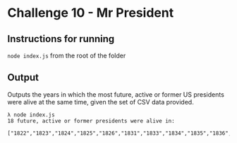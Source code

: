 # Challenge 10 - Mr President

## Instructions for running

`node index.js` from the root of the folder

## Output

Outputs the years in which the most future, active or former US presidents were alive at the same time, given the set of CSV data provided.

```
λ node index.js
18 future, active or former presidents were alive in:
 ["1822","1823","1824","1825","1826","1831","1833","1834","1835","1836","1837","1838","1839","1840","1841","1843","1844","1845"]
```

